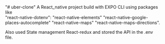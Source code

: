 "# uber-clone" 
A React_native project build with EXPO CLI using packages like  
    "react-native-dotenv": 
    "react-native-elements"
    "react-native-google-places-autocomplete"
    "react-native-maps"
    "react-native-maps-directions".
   
Also used State management React-redux and stored the API in the .env file.
